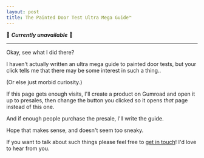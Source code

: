```yaml
---
layout: post
title: The Painted Door Test Ultra Mega Guide™
---
```


🚫 **_Currently unavailable_** 🚫

* * *

Okay, see what I did there?

I haven't actually written an ultra mega guide to painted door tests, but your click tells me that there may be some interest in such a thing..

(Or else just morbid curiosity.)

If this page gets enough visits, I'll create a product on Gumroad and open it up to presales, then change the button you clicked so it opens _that_ page instead of this one.

And if enough people purchase the presale, I'll write the guide.

Hope that makes sense, and doesn't seem too sneaky.

If you want to talk about such things please feel free to [get in touch](/contact)! I'd love to hear from you.

